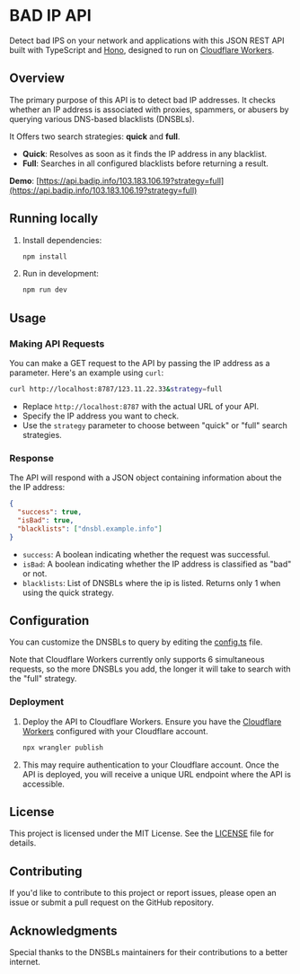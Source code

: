# BAD IP API

Detect bad IPS on your network and applications with this JSON REST API built with TypeScript and [Hono](https://hono.dev), designed to run on [Cloudflare Workers](https://workers.cloudflare.com).

## Overview

 The primary purpose of this API is to detect bad IP addresses. It checks whether an IP address is associated with proxies, spammers, or abusers by querying various DNS-based blacklists (DNSBLs).

 It Offers two search strategies: **quick** and **full**.
  - **Quick**: Resolves as soon as it finds the IP address in any blacklist.
  - **Full**: Searches in all configured blacklists before returning a result.

 **Demo**: [https://api.badip.info/103.183.106.19?strategy=full](https://api.badip.info/103.183.106.19?strategy=full)

## Running locally

1. Install dependencies:

   ```bash
   npm install
   ```

2. Run in development:

   ```bash
   npm run dev
   ```

## Usage

### Making API Requests

You can make a GET request to the API by passing the IP address as a parameter. Here's an example using `curl`:

```bash
curl http://localhost:8787/123.11.22.33&strategy=full
```

- Replace `http://localhost:8787` with the actual URL of your API.
- Specify the IP address you want to check.
- Use the `strategy` parameter to choose between "quick" or "full" search strategies.

### Response

The API will respond with a JSON object containing information about the the IP address:

```json
{
  "success": true,
  "isBad": true,
  "blacklists": ["dnsbl.example.info"]
}
```

- `success`: A boolean indicating whether the request was successful.
- `isBad`: A boolean indicating whether the IP address is classified as "bad" or not.
- `blacklists`: List of DNSBLs where the ip is listed. Returns only 1 when using the quick strategy.

## Configuration

You can customize the DNSBLs to query by editing the [config.ts](src/config.ts) file. 

Note that Cloudflare Workers currently only supports 6 simultaneous requests, so the more DNSBLs you add, the longer it will take to search with the "full" strategy.

### Deployment

1. Deploy the API to Cloudflare Workers. Ensure you have the [Cloudflare Workers](https://www.cloudflare.com/plans/developer-platform/) configured with your Cloudflare account.

   ```bash
   npx wrangler publish
   ```

2. This may require authentication to your Cloudflare account. Once the API is deployed, you will receive a unique URL endpoint where the API is accessible.


## License

This project is licensed under the MIT License. See the [LICENSE](LICENSE) file for details.

## Contributing

If you'd like to contribute to this project or report issues, please open an issue or submit a pull request on the GitHub repository.

## Acknowledgments

Special thanks to the DNSBLs maintainers for their contributions to a better internet.
